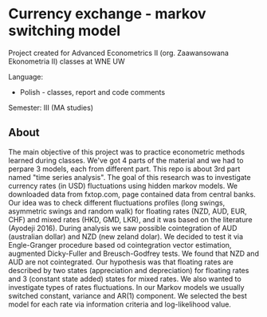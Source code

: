 # Currency exchange - markov switching model
Project created for Advanced Econometrics II (org. Zaawansowana Ekonometria II) classes at WNE UW

Language:
 - Polish - classes, report and code comments

Semester: III (MA studies)

## About
The main objective of this project was to practice econometric methods learned during classes. We've got 4 parts of the material and we had to perpare 3 models, each from different part. This repo is about 3rd part named "time series analysis". The goal of this research was to investigate currency rates (in USD) fluctuations using hidden markov models. We downloaded data from fxtop.com, page contained data from central banks. Our idea was to check different fluctuations profiles (long swings, asymmetric swings and random walk) for floating rates (NZD, AUD, EUR, CHF) and mixed rates (HKD, GMD, LKR), and it was based on the literature (Ayodeji 2016). During analysis we saw possible cointegration of AUD (australian dollar) and NZD (new zeland dolar). We decided to test it via Engle-Granger procedure based od cointegration vector estimation, augmented Dicky-Fuller and Breusch-Godfrey tests. We found that NZD and AUD are not cointegrated. 
Our hypothesis was that floating rates are described by two states (appreciation and depreciation) for floating rates and 3 (constant state added) states for mixed rates. We also wanted to investigate types of rates fluctuations. In our Markov models we usually switched constant, variance and AR(1) component. We selected the best model for each rate via information criteria and log-likelihood value.

